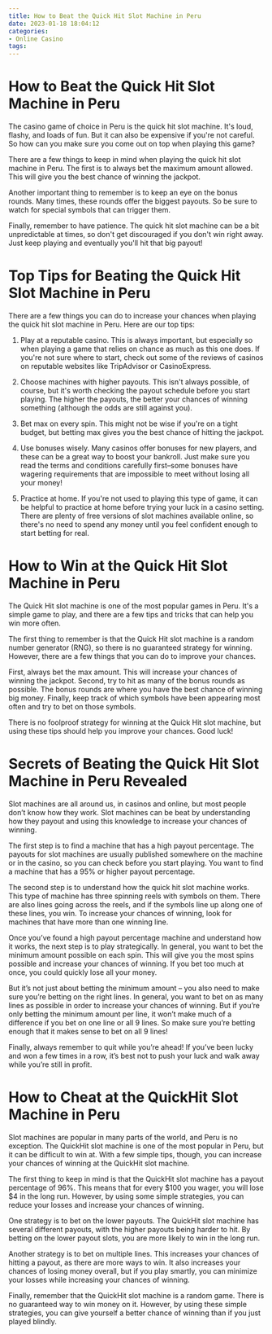 ```yaml
---
title: How to Beat the Quick Hit Slot Machine in Peru
date: 2023-01-18 18:04:12
categories:
- Online Casino
tags:
---
```



#  How to Beat the Quick Hit Slot Machine in Peru

The casino game of choice in Peru is the quick hit slot machine. It's loud, flashy, and loads of fun. But it can also be expensive if you're not careful. So how can you make sure you come out on top when playing this game?

There are a few things to keep in mind when playing the quick hit slot machine in Peru. The first is to always bet the maximum amount allowed. This will give you the best chance of winning the jackpot.

Another important thing to remember is to keep an eye on the bonus rounds. Many times, these rounds offer the biggest payouts. So be sure to watch for special symbols that can trigger them.

Finally, remember to have patience. The quick hit slot machine can be a bit unpredictable at times, so don't get discouraged if you don't win right away. Just keep playing and eventually you'll hit that big payout!

#  Top Tips for Beating the Quick Hit Slot Machine in Peru

There are a few things you can do to increase your chances when playing the quick hit slot machine in Peru. Here are our top tips:

1. Play at a reputable casino. This is always important, but especially so when playing a game that relies on chance as much as this one does. If you're not sure where to start, check out some of the reviews of casinos on reputable websites like TripAdvisor or CasinoExpress.

2. Choose machines with higher payouts. This isn't always possible, of course, but it's worth checking the payout schedule before you start playing. The higher the payouts, the better your chances of winning something (although the odds are still against you).

3. Bet max on every spin. This might not be wise if you're on a tight budget, but betting max gives you the best chance of hitting the jackpot.

4. Use bonuses wisely. Many casinos offer bonuses for new players, and these can be a great way to boost your bankroll. Just make sure you read the terms and conditions carefully first–some bonuses have wagering requirements that are impossible to meet without losing all your money!

5. Practice at home. If you're not used to playing this type of game, it can be helpful to practice at home before trying your luck in a casino setting. There are plenty of free versions of slot machines available online, so there's no need to spend any money until you feel confident enough to start betting for real.

#  How to Win at the Quick Hit Slot Machine in Peru

The Quick Hit slot machine is one of the most popular games in Peru. It's a simple game to play, and there are a few tips and tricks that can help you win more often.

The first thing to remember is that the Quick Hit slot machine is a random number generator (RNG), so there is no guaranteed strategy for winning. However, there are a few things that you can do to improve your chances.

First, always bet the max amount. This will increase your chances of winning the jackpot. Second, try to hit as many of the bonus rounds as possible. The bonus rounds are where you have the best chance of winning big money. Finally, keep track of which symbols have been appearing most often and try to bet on those symbols.

There is no foolproof strategy for winning at the Quick Hit slot machine, but using these tips should help you improve your chances. Good luck!

#  Secrets of Beating the Quick Hit Slot Machine in Peru Revealed

Slot machines are all around us, in casinos and online, but most people don’t know how they work. Slot machines can be beat by understanding how they payout and using this knowledge to increase your chances of winning.

The first step is to find a machine that has a high payout percentage. The payouts for slot machines are usually published somewhere on the machine or in the casino, so you can check before you start playing. You want to find a machine that has a 95% or higher payout percentage.

The second step is to understand how the quick hit slot machine works. This type of machine has three spinning reels with symbols on them. There are also lines going across the reels, and if the symbols line up along one of these lines, you win. To increase your chances of winning, look for machines that have more than one winning line.

Once you’ve found a high payout percentage machine and understand how it works, the next step is to play strategically. In general, you want to bet the minimum amount possible on each spin. This will give you the most spins possible and increase your chances of winning. If you bet too much at once, you could quickly lose all your money.

But it’s not just about betting the minimum amount – you also need to make sure you’re betting on the right lines. In general, you want to bet on as many lines as possible in order to increase your chances of winning. But if you’re only betting the minimum amount per line, it won’t make much of a difference if you bet on one line or all 9 lines. So make sure you’re betting enough that it makes sense to bet on all 9 lines!

Finally, always remember to quit while you’re ahead! If you’ve been lucky and won a few times in a row, it’s best not to push your luck and walk away while you’re still in profit.

#  How to Cheat at the QuickHit Slot Machine in Peru

Slot machines are popular in many parts of the world, and Peru is no exception. The QuickHit slot machine is one of the most popular in Peru, but it can be difficult to win at. With a few simple tips, though, you can increase your chances of winning at the QuickHit slot machine.

The first thing to keep in mind is that the QuickHit slot machine has a payout percentage of 96%. This means that for every $100 you wager, you will lose $4 in the long run. However, by using some simple strategies, you can reduce your losses and increase your chances of winning.

One strategy is to bet on the lower payouts. The QuickHit slot machine has several different payouts, with the higher payouts being harder to hit. By betting on the lower payout slots, you are more likely to win in the long run.

Another strategy is to bet on multiple lines. This increases your chances of hitting a payout, as there are more ways to win. It also increases your chances of losing money overall, but if you play smartly, you can minimize your losses while increasing your chances of winning.

Finally, remember that the QuickHit slot machine is a random game. There is no guaranteed way to win money on it. However, by using these simple strategies, you can give yourself a better chance of winning than if you just played blindly.